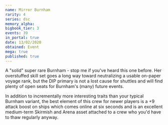 ```yaml
---
name: Mirror Burnham
rarity: 4
series: dsc
memory_alpha:
bigbook_tier: 3
events: 39
in_portal: true
date: 13/02/2020
obtained: Event
mega: true
published: true
---
```


A "solid" super rare Burnham - stop me if you've heard this one before. Her overstuffed skill set goes a long way toward neutralizing a usable on-paper voyage rank, but the DIP primary is not a lost cause for shuttles and will find plenty of open seats for Burnham's (many) future events.

In addition to incrementally more interesting traits than your typical Burnham variant, the best element of this crew for newer players is a +9 attack boost on ships which comes online at six seconds and is an excellent medium-term Skirmish and Arena asset attached to a crew who you'd have to thaw regularly anyway.
